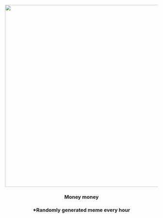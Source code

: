 <p align="center">
        <img src="https://i.redd.it/ko2g5i00a9y81.gif" width="600" height="600">
        </p>
        <h3 align="center">Money money</h3>
        <h3 align="center">*Randomly generated meme every hour</h3>
    
